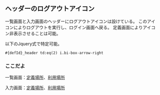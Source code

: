 ## ヘッダーのログアウトアイコン

一覧画面と入力画面のヘッダーにログアウトアイコンは設けている。
このアイコンによりログアウトを実行し、ログイン画面へ戻る。
定義画面によりアイコン非表示させることは可能。

以下のJquery式で特定可能。
```
#{defId}_header td:eq(2) i.bi-box-arrow-right
```

### ここだよ
一覧画面：[定義場所](https://efwgrp.github.io/ske_image/svg/header.logout.listPage.def.svg)、[利用場所](https://efwgrp.github.io/ske_image/svg/header.logout.listPage.svg)

入力画面：[定義場所](https://efwgrp.github.io/ske_image/svg/header.logout.inputPage.def.svg)、[利用場所](https://efwgrp.github.io/ske_image/svg/header.logout.inputPage.svg)
